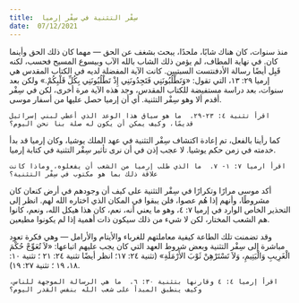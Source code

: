 ```yaml
---
title:  سِفْر التثنية في سِفْر إرميا
date:  07/12/2021
---
```


منذ سنوات، كان هناك شابًا، ملحدًا، يبحث بشغف عن الحق — مهما كان ذلك الحق وأينما كان.  في نهاية المطاف، لم يؤمن ذلك الشاب بالله الآب وبيسوع المسيح فحسب، لكنه قَبِل أيضًا رسالة الأدفنتست السبتيين.  كانت الآية المفضلة لديه في الكتاب المقدس هي إرميا ٢٩: ١٣، التي تقول: «وَتَطْلُبُونَنِي فَتَجِدُونَنِي إِذْ تَطْلُبُونَنِي بِكُلِّ قَلْبِكُمْ.»  ولكن بعد سنوات، بعد دراسة مستفيضة للكتاب المقدس، وجد هذه الآية مرة أخرى، لكن في سِفْر أقدم ألا وهو سِفْر التثنية.  أي أن إرميا حصل عليها من أسفار موسى.

`اقرأ تثنية ٤: ٢٣-٢٩.  ما هو سياق هذا الوعد الذي أعطي لبني إسرائيل قديمًا، وكيف يمكن أن يكون له صلة بنا نحن اليوم؟`

كما رأينا بالفعل، تم إعادة اكتشاف سِفْر التثنية في عهد الملك يوشيا، وكان إرميا قد بدأ خدمته في زمن حكم يوشيا.  لا عجب إذن في أن نرى تأثير سِفْر التثنية في كتابة إرميا.

`اقرأ ارميا ٧: ١- ٧.  ما الذي طلب إرميا من الشعب أن يفعلوه، وماذا كانت علاقة ذلك بما هو مكتوب في سِفْر التثنية؟`

أكد موسى مرارًا وتكرارًا في سِفْر التثنية على كيف أن وجودهم في أرض كنعان كان مشروطًا، وأنهم إذا هُم عصوا، فلن يبقوا في المكان الذي اختاره الله لهم.  انظر إلى التحذير الخاص الوارد في إرميا ٧: ٤، وهو ما يعني أنه، نعم، كان هذا هيكل الله، ونعم،  كانوا هم الشعب المختار، لكن لا شيء من ذلك سيكون ذات أهمية إذا لم يكونوا مطيعين.

وقد تضمنت تلك الطاعة كيفية معاملتهم للغرباء والأيتام والأرامل — وهي فكرة تعود مباشرة إلى سِفْر التثنية وبعض شروط العهد التي كان يجب عليهم اتباعها: «لاَ تُعَوِّجْ حُكْمَ الْغَرِيبِ وَالْيَتِيمِ، وَلاَ تَسْتَرْهِنْ ثَوْبَ الأَرْمَلَةِ» (تثنية ٢٤: ١٧؛ انظر أيضًا تثنية ٢٤: ٢١ ؛ تثنية ١٠: ١٨، ١٩ ؛ تثنية ٢٧: ١٩).

`اقرأ إرميا ٤: ٤ وقارنها بتثنية ٣٠: ٦.  ما هي الرسالة الموجهة للناس، وكيف ينطبق المبدأ على شعب الله بنفس القدر اليوم؟`